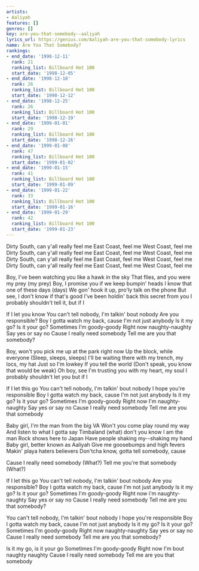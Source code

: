```yaml
---
artists:
- Aaliyah
features: []
genres: []
key: are-you-that-somebody--aaliyah
lyrics_url: https://genius.com/Aaliyah-are-you-that-somebody-lyrics
name: Are You That Somebody?
rankings:
- end_date: '1998-12-11'
  rank: 21
  ranking_list: Billboard Hot 100
  start_date: '1998-12-05'
- end_date: '1998-12-18'
  rank: 26
  ranking_list: Billboard Hot 100
  start_date: '1998-12-12'
- end_date: '1998-12-25'
  rank: 26
  ranking_list: Billboard Hot 100
  start_date: '1998-12-19'
- end_date: '1999-01-01'
  rank: 29
  ranking_list: Billboard Hot 100
  start_date: '1998-12-26'
- end_date: '1999-01-08'
  rank: 47
  ranking_list: Billboard Hot 100
  start_date: '1999-01-02'
- end_date: '1999-01-15'
  rank: 41
  ranking_list: Billboard Hot 100
  start_date: '1999-01-09'
- end_date: '1999-01-22'
  rank: 33
  ranking_list: Billboard Hot 100
  start_date: '1999-01-16'
- end_date: '1999-01-29'
  rank: 42
  ranking_list: Billboard Hot 100
  start_date: '1999-01-23'
---
```

Dirty South, can y'all really feel me
East Coast, feel me
West Coast, feel me
Dirty South, can y'all really feel me
East Coast, feel me
West Coast, feel me
Dirty South, can y'all really feel me
East Coast, feel me
West Coast, feel me
Dirty South, can y'all really feel me
East Coast, feel me
West Coast, feel me


Boy, I've been watching you like a hawk in the sky
That flies, and you were my prey (my prey)
Boy, I promise you if we keep bumpin' heads
I know that one of these days (days)
We gon' hook it up, pro'ly talk on the phone
But see, I don't know if that's good
I've been holdin' back this secret from you
I probably shouldn't tell it, but if I


If I let you know
You can't tell nobody, I'm talkin' bout nobody
Are you responsible?
Boy I gotta watch my back, cause I'm not just anybody
Is it my go? Is it your go?
Sometimes I'm goody-goody
Right now naughty-naughty
Say yes or say no
Cause I really need somebody
Tell me are you that somebody?


Boy, won't you pick me up at the park right now
Up the block, while everyone (Sleep, sleeps, sleeps)
I'll be waiting there with my trench, my locs, my hat
Just so I'm lowkey
If you tell the world
(Don't speak, you know that would be weak)
Oh boy, see I'm trusting you with my heart, my soul
I probably shouldn't let you but if I


If I let this go
You can't tell nobody, I'm talkin' bout nobody
I hope you're responsible
Boy I gotta watch my back, cause I'm not just anybody
Is it my go? Is it your go?
Sometimes I'm goody-goody
Right now I'm naughty-naughty
Say yes or say no
Cause I really need somebody
Tell me are you that somebody


Baby girl, I'm the man from the big VA
Won't you come play round my way
And listen to what I gotta say
Timbaland (what) don't you know I am the man
Rock shows here to Japan
Have people shaking my--shaking my hand
Baby girl, better known as Aaliyah
Give me goosebumps and high fevers
Makin' playa haters believers
Don'tcha know, gotta tell somebody, cause


Cause I really need somebody (What?)
Tell me you're that somebody (What?)


If I let this go
You can't tell nobody, I'm talkin' bout nobody
Are you responsible?
Boy I gotta watch my back, cause I'm not just anybody
Is it my go? Is it your go?
Sometimes I'm goody-goody
Right now i'm naughty-naughty
Say yes or say no
Cause I really need somebody
Tell me are you that somebody?

You can't tell nobody, I'm talkin' bout nobody
I hope you're responsible
Boy I gotta watch my back, cause I'm not just anybody
Is it my go? Is it your go?
Sometimes I'm goody-goody
Right now naughty-naughty
Say yes or say no
Cause I really need somebody
Tell me are you that somebody?




Is it my go, is it your go
Sometimes I'm goody-goody
Right now I'm bout naughty naughty
Cause I really need somebody
Tell me are you that somebody

